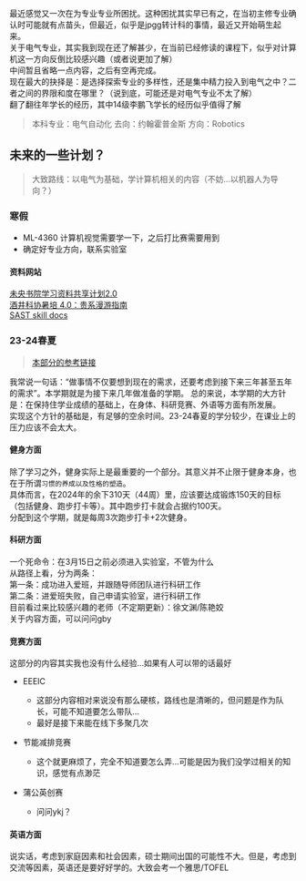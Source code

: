 最近感觉又一次在为专业专业所困扰。这种困扰其实早已有之，在当初主修专业确认时可能就有点苗头，但最近，似乎是jpgg转计科的事情，最近又开始萌生起来。  
关于电气专业，其实我到现在还了解甚少，在当前已经修读的课程下，似乎对计算机这一方向反倒比较感兴趣（或者说更加了解）  
中间暂且省略一点内容，之后有空再完成。  
现在最大的抉择是：是选择探索专业的多样性，还是集中精力投入到电气之中？二者之间的界限和度在哪里？（说到底，可能还是对电气专业不太了解）  
翻了翻往年学长的经历，其中14级李鹏飞学长的经历似乎值得了解  
> 本科专业：电气自动化 去向：约翰霍普金斯 方向：Robotics

## 未来的一些计划？

> 大致路线：以电气为基础，学计算机相关的内容（不妨...以机器人为导向？）

### 寒假
- ML-4360 计算机视觉需要学一下，之后打比赛需要用到
- 确定好专业方向，联系实验室
  
#### 资料网站
[未央书院学习资料共享计划2.0](https://weyoung-learn.github.io/)  
[酒井科协暑培 4.0：贵系漫游指南](https://summer23.net9.org/)  
[SAST skill docs](https://docs.net9.org/notes/reader/)  

### 23-24春夏

> [本部分的参考链接](https://www.cc98.org/topic/5792116.md)

我常说一句话：“做事情不仅要想到现在的需求，还要考虑到接下来三年甚至五年的需求”。本学期就是为接下来几年做准备的学期。
总的来说，本学期的大方针是：在保持住学业成绩的基础上，在身体、科研竞赛、外语等方面有所发展。  
实现这个方针的基础是，有足够的空余时间。23-24春夏的学分较少，在课业上的压力应该不会太大。
#### 健身方面
除了学习之外，健身实际上是最重要的一个部分。其意义并不止限于健身本身，也在于所谓`习惯的养成以及性格的塑造`。  
具体而言，在2024年的余下310天（44周）里，应该要达成锻炼150天的目标（包括健身、跑步打卡等）。其中跑步打卡就会占据约100天。  
分配到这个学期，就是每周3次跑步打卡+2次健身。

#### 科研方面
一个死命令：在3月15日之前必须进入实验室，不管为什么  
从路径上看，分为两条：  
第一条：成功进入爱班，并跟随导师团队进行科研工作  
第二条：进爱班失败，自己申请实验室，进行科研工作  
目前看过来比较感兴趣的老师（不定期更新）：徐文渊/陈艳姣  
关于内容方面，可以问问gby

#### 竞赛方面
这部分的内容其实我也没有什么经验...如果有人可以带的话最好  
- EEEIC
  - 这部分内容相对来说没有那么硬核，路线也是清晰的，但问题是作为队长，可能不知道要怎么带队...
  - 最好是接下来能在线下多聚几次
  
- 节能减排竞赛
  - 这个就更麻烦了，完全不知道要怎么弄...可能是因为我们没学过相关的知识，感觉有点渺茫

- 蒲公英创赛
  - 问问ykj？
  
#### 英语方面
说实话，考虑到家庭因素和社会因素，硕士期间出国的可能性不大。但是，考虑到交流等因素，英语还是要好好学的。大致会考一个雅思/TOFEL